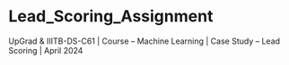 # Lead_Scoring_Assignment
UpGrad &amp; IIITB-DS-C61 | Course – Machine Learning | Case Study – Lead Scoring | April 2024
